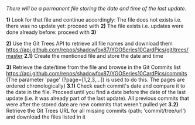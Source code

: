 *There will be a permanent file storing the date and time of the last update.*

**1)** Look for that file and continue accordingly:
The file does not exists i.e. there was no update yet: proceed with **2)**
The file exists i.e. updates were done already before: proceed with **3)**

**2)** Use the Git Trees API to retrieve all file names and download them
https://api.github.com/repos/shadowfox87/YGOSeries10CardPics/git/trees/master
**2.1)** Create the mentioned file and store the date and time

**3)** Retrieve the date/time from the file and browse in the Git Commits list
https://api.github.com/repos/shadowfox87/YGOSeries10CardPics/commits
(The parameter 'page' (?page=[1,2,3,...]) is used to do this. The pages are ordered chronologically)
**3.1)** Check each commit's date and compare it to the date in the file. Proceed until you find a date before the date of the last update (i.e. it was already part of the last update). All previous commits that were after the stored date are new commits that weren't pulled yet
**3.2)** Retrieve the Git Trees URL for all missing commits (path: 'commit/tree/url') and download the files listed in it